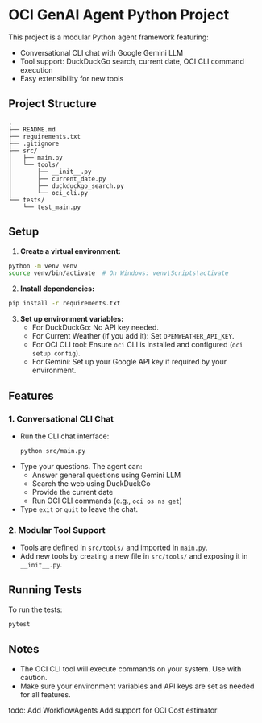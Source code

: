 # OCI GenAI Agent Python Project

This project is a modular Python agent framework featuring:
- Conversational CLI chat with Google Gemini LLM
- Tool support: DuckDuckGo search, current date, OCI CLI command execution
- Easy extensibility for new tools

## Project Structure

```
.
├── README.md
├── requirements.txt
├── .gitignore
├── src/
│   ├── main.py
│   └── tools/
│       ├── __init__.py
│       ├── current_date.py
│       ├── duckduckgo_search.py
│       └── oci_cli.py
└── tests/
    └── test_main.py
```

## Setup

1. **Create a virtual environment:**
```bash
python -m venv venv
source venv/bin/activate  # On Windows: venv\Scripts\activate
```

2. **Install dependencies:**
```bash
pip install -r requirements.txt
```

3. **Set up environment variables:**
   - For DuckDuckGo: No API key needed.
   - For Current Weather (if you add it): Set `OPENWEATHER_API_KEY`.
   - For OCI CLI tool: Ensure `oci` CLI is installed and configured (`oci setup config`).
   - For Gemini: Set up your Google API key if required by your environment.

## Features

### 1. Conversational CLI Chat
- Run the CLI chat interface:
  ```bash
  python src/main.py
  ```
- Type your questions. The agent can:
  - Answer general questions using Gemini LLM
  - Search the web using DuckDuckGo
  - Provide the current date
  - Run OCI CLI commands (e.g., `oci os ns get`)
- Type `exit` or `quit` to leave the chat.

### 2. Modular Tool Support
- Tools are defined in `src/tools/` and imported in `main.py`.
- Add new tools by creating a new file in `src/tools/` and exposing it in `__init__.py`.

## Running Tests

To run the tests:
```bash
pytest
```

## Notes
- The OCI CLI tool will execute commands on your system. Use with caution.
- Make sure your environment variables and API keys are set as needed for all features. 

todo:
Add WorkflowAgents
Add support for OCI Cost estimator
